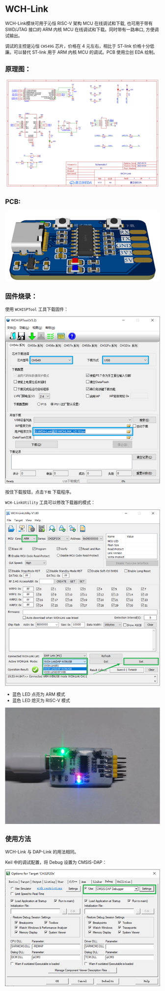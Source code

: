 # WCH-Link

WCH-Link模块可用于沁恒 RISC-V 架构 MCU 在线调试和下载, 也可用于带有 SWD/JTAG 接口的 ARM 内核 MCU 在线调试和下载。同时带有一路串口, 方便调试输出。

调试的主控是沁恒 `CH549G` 芯片，价格在 4 元左右，相比于 ST-link 价格十分低廉。可以替代 ST-link 用于 ARM 内核 MCU 的调试。PCB 使用立创 EDA 绘制。

## 原理图：

![](./img/SCH_Schematic1_1-P1_2023-08-15.png)

## PCB:

![](./img/3D_PCB1_2023-08-15.png)

## 固件烧录：

使用 `WCHISPTool` 工具下载固件：

![](/img/WCHISPTool.png)

按住下载按钮，点击`下载` 下载程序。

`WCH-LinkUtility` 工具可以修改下载器的模式：

![](/img/WCH-LinkUtility.png)

+ 蓝色 LED 点亮为 ARM 模式
+ 蓝色 LED 熄灭为 RISC-V 模式

![](/img/LED.jpg)

## 使用方法

WCH-Link 与 DAP-Link 的用法相同。

Keil 中的调试配置，将 Debug 设置为 CMSIS-DAP：

![](/img/Keil.png)


